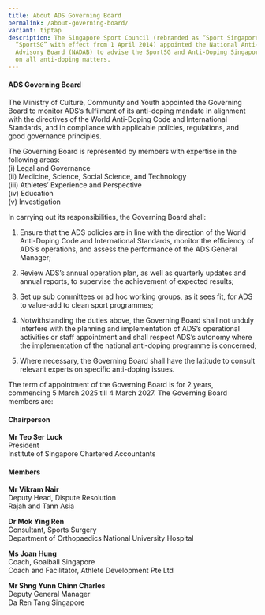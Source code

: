 ```yaml
---
title: About ADS Governing Board
permalink: /about-governing-board/
variant: tiptap
description: The Singapore Sport Council (rebranded as “Sport Singapore” or
  “SportSG” with effect from 1 April 2014) appointed the National Anti-Doping
  Advisory Board (NADAB) to advise the SportSG and Anti-Doping Singapore (ADS)
  on all anti-doping matters.
---
```

<h4><strong>ADS Governing Board</strong></h4>
<p>The Ministry of Culture, Community and Youth appointed the Governing Board
to monitor ADS’s fulfilment of its anti-doping mandate in alignment with
the directives of the World Anti-Doping Code and International Standards,
and in compliance with applicable policies, regulations, and good governance
principles.</p>
<p>The Governing Board is represented by members with expertise in the following
areas:
<br>(i) Legal and Governance
<br>(ii) Medicine, Science, Social Science, and Technology
<br>(iii) Athletes’ Experience and Perspective
<br>(iv) Education
<br>(v) Investigation</p>
<p>In carrying out its responsibilities, the Governing Board shall:</p>
<ol data-tight="true" class="tight">
<li>
<p>Ensure that the ADS policies are in line with the direction of the World
Anti-Doping Code and International Standards, monitor the efficiency of
ADS’s operations, and assess the performance of the ADS General Manager;</p>
</li>
<li>
<p>Review ADS’s annual operation plan, as well as quarterly updates and annual
reports, to supervise the achievement of expected results;</p>
</li>
<li>
<p>Set up sub committees or ad hoc working groups, as it sees fit, for ADS
to value-add to clean sport programmes;</p>
</li>
<li>
<p>Notwithstanding the duties above, the Governing Board shall not unduly
interfere with the planning and implementation of ADS’s operational activities
or staff appointment and shall respect ADS’s autonomy where the implementation
of the national anti-doping programme is concerned;</p>
</li>
<li>
<p>Where necessary, the Governing Board shall have the latitude to consult
relevant experts on specific anti-doping issues.</p>
</li>
</ol>
<p>The term of appointment of the Governing Board is for 2 years, commencing
5 March 2025 till 4 March 2027. The Governing Board members are:</p>
<h4><strong>Chairperson</strong></h4>
<p><strong>Mr Teo Ser Luck</strong>
<br>President
<br>Institute of Singapore Chartered Accountants</p>
<h4><strong>Members</strong></h4>
<p><strong>Mr Vikram Nair</strong>
<br>Deputy Head, Dispute Resolution
<br>Rajah and Tann Asia</p>
<p><strong>Dr Mok Ying Ren</strong>
<br>Consultant, Sports Surgery
<br>Department of Orthopaedics National University Hospital</p>
<p><strong>Ms Joan Hung</strong>
<br>Coach, Goalball Singapore
<br>Coach and Facilitator, Athlete Development Pte Ltd</p>
<p><strong>Mr Shng Yunn Chinn Charles</strong>
<br>Deputy General Manager
<br>Da Ren Tang Singapore</p>
<p></p>
<p>
<br>
<br>
</p>